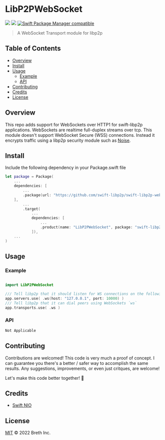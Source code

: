 # LibP2PWebSocket

[![](https://img.shields.io/badge/made%20by-Breth-blue.svg?style=flat-square)](https://breth.app)
[![](https://img.shields.io/badge/project-libp2p-yellow.svg?style=flat-square)](http://libp2p.io/)
[![Swift Package Manager compatible](https://img.shields.io/badge/SPM-compatible-blue.svg?style=flat-square)](https://github.com/apple/swift-package-manager)

> A WebSocket Transport module for libp2p

## Table of Contents

- [Overview](#overview)
- [Install](#install)
- [Usage](#usage)
  - [Example](#example)
  - [API](#api)
- [Contributing](#contributing)
- [Credits](#credits)
- [License](#license)

## Overview
This repo adds support for WebSockets over HTTP1 for swift-libp2p applications. WebSockets are realtime full-duplex streams over tcp. This module doesn't support WebSocket Secure (WSS) connections. Instead it encrypts traffic using a libp2p security module such as [Noise](https://github.com/swift-libp2p/swift-libp2p-noise.git).


## Install

Include the following dependency in your Package.swift file
``` swift
let package = Package(
    ...
    dependencies: [
        ...
        .package(url: "https://github.com/swift-libp2p/swift-libp2p-websocket.git", .upToNextMajor(from: "0.1.0"))
    ],
        ...
        .target(
            ...
            dependencies: [
                ...
                .product(name: "LibP2PWebSocket", package: "swift-libp2p-websocket"),
            ]),
    ...
)
```

## Usage

### Example 
``` swift

import LibP2PWebSocket

/// Tell libp2p that it should listen for WS connections on the following ip:port...
app.servers.use( .ws(host: "127.0.0.1", port: 10000) )
/// Tell libp2p that it can dial peers using WebSockets `ws`
app.transports.use( .ws )

```

### API
``` swift
Not Applicable
```

## Contributing

Contributions are welcomed! This code is very much a proof of concept. I can guarantee you there's a better / safer way to accomplish the same results. Any suggestions, improvements, or even just critques, are welcome! 

Let's make this code better together! 🤝

## Credits
- [Swift NIO](https://github.com/apple/swift-nio.git)

## License

[MIT](LICENSE) © 2022 Breth Inc.

